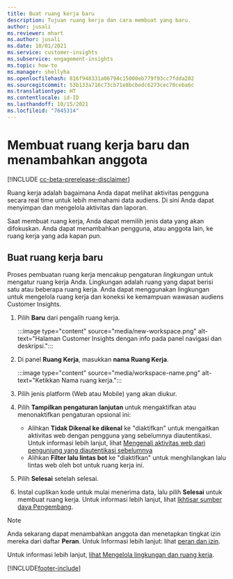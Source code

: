 ```yaml
---
title: Buat ruang kerja baru
description: Tujuan ruang kerja dan cara membuat yang baru.
author: jusali
ms.reviewer: mhart
ms.author: jusali
ms.date: 10/01/2021
ms.service: customer-insights
ms.subservice: engagement-insights
ms.topic: how-to
ms.manager: shellyha
ms.openlocfilehash: 816f948331a06794c15000eb779f93cc7fdda202
ms.sourcegitcommit: 53b133a716c73cb71e8bcbedc6273cec70ceba6c
ms.translationtype: HT
ms.contentlocale: id-ID
ms.lasthandoff: 10/15/2021
ms.locfileid: "7645314"
---
```

# <a name="create-a-new-workspace-and-add-members"></a>Membuat ruang kerja baru dan menambahkan anggota

[!INCLUDE [cc-beta-prerelease-disclaimer](includes/cc-beta-prerelease-disclaimer.md)]

Ruang kerja adalah bagaimana Anda dapat melihat aktivitas pengguna secara real time untuk lebih memahami data audiens. Di sini Anda dapat menyimpan dan mengelola aktivitas dan laporan.

Saat membuat ruang kerja, Anda dapat memilih jenis data yang akan difokuskan. Anda dapat menambahkan pengguna, atau anggota lain, ke ruang kerja yang ada kapan pun. 

## <a name="create-a-new-workspace"></a>Buat ruang kerja baru

Proses pembuatan ruang kerja mencakup pengaturan *lingkungan* untuk mengatur ruang kerja Anda. Lingkungan adalah ruang yang dapat berisi satu atau beberapa ruang kerja. Anda dapat menggunakan lingkungan untuk mengelola ruang kerja dan koneksi ke kemampuan wawasan audiens Customer Insights.

1. Pilih **Baru** dari pengalih ruang kerja.

   :::image type="content" source="media/new-workspace.png" alt-text="Halaman Customer Insights dengan info pada panel navigasi dan deskripsi.":::

1. Di panel **Ruang Kerja**, masukkan **nama Ruang Kerja**.

   :::image type="content" source="media/workspace-name.png" alt-text="Ketikkan Nama ruang kerja.":::

1. Pilih jenis platform (Web atau Mobile) yang akan diukur.

1. Pilih **Tampilkan pengaturan lanjutan** untuk mengaktifkan atau menonaktifkan pengaturan opsional ini:

   - Alihkan **Tidak Dikenal ke dikenal** ke "diaktifkan" untuk mengaitkan aktivitas web dengan pengguna yang sebelumnya diautentikasi. Untuk informasi lebih lanjut, lihat [Mengenali aktivitas web dari pengunjung yang diautentikasi sebelumnya](unknown-to-known.md)
   - Alihkan **Filter lalu lintas bot** ke "diaktifkan" untuk menghilangkan lalu lintas web oleh bot untuk ruang kerja ini. 

1. Pilih **Selesai** setelah selesai. 

1. Instal cuplikan kode untuk mulai menerima data, lalu pilih **Selesai** untuk membuat ruang kerja. Untuk informasi lebih lanjut, lihat [Ikhtisar sumber daya Pengembang](developer-resources.md).

> [!NOTE]
> Anda sekarang dapat menambahkan anggota dan menetapkan tingkat izin mereka dari daftar **Peran**. Untuk Informasi lebih lanjut: lihat [peran dan izin](user-roles.md). 

Untuk informasi lebih lanjut, [lihat Mengelola lingkungan dan ruang kerja](manage-environments-workspaces.md).


[!INCLUDE[footer-include](../includes/footer-banner.md)]
